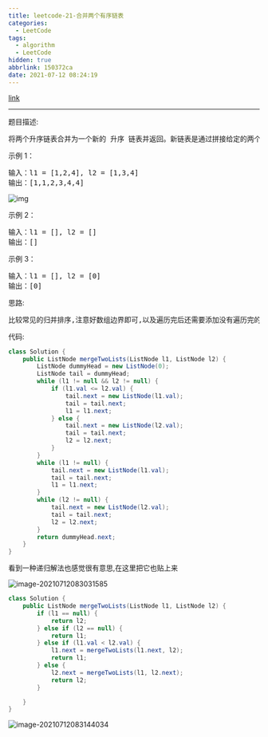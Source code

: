 ```yaml
---
title: leetcode-21-合并两个有序链表
categories:
  - LeetCode
tags:
  - algorithm
  - LeetCode
hidden: true
abbrlink: 150372ca
date: 2021-07-12 08:24:19
---
```


[link](https://leetcode-cn.com/problems/merge-two-sorted-lists/)

<hr/>

题目描述:

<pre>
将两个升序链表合并为一个新的 升序 链表并返回。新链表是通过拼接给定的两个链表的所有节点组成的。 
</pre>

示例 1：

<pre>
输入：l1 = [1,2,4], l2 = [1,3,4]
输出：[1,1,2,3,4,4]
</pre>

![img](https://gitee.com/cao_ziqiang/img/raw/master/20210712082532.jpeg)

示例 2：

<pre>
输入：l1 = [], l2 = []
输出：[]
</pre>

示例 3：

<pre>
输入：l1 = [], l2 = [0]
输出：[0]
</pre>

思路:

<pre>
比较常见的归并排序,注意好数组边界即可,以及遍历完后还需要添加没有遍历完的链表结点
</pre>

代码:

```java
class Solution {
    public ListNode mergeTwoLists(ListNode l1, ListNode l2) {
        ListNode dummyHead = new ListNode(0);
        ListNode tail = dummyHead;
        while (l1 != null && l2 != null) {
            if (l1.val <= l2.val) {
                tail.next = new ListNode(l1.val);
                tail = tail.next;
                l1 = l1.next;
            } else {
                tail.next = new ListNode(l2.val);
                tail = tail.next;
                l2 = l2.next;
            }
        }
        while (l1 != null) {
            tail.next = new ListNode(l1.val);
            tail = tail.next;
            l1 = l1.next;
        }
        while (l2 != null) {
            tail.next = new ListNode(l2.val);
            tail = tail.next;
            l2 = l2.next;
        }
        return dummyHead.next;
    }
}
```

看到一种递归解法也感觉很有意思,在这里把它也贴上来

![image-20210712083031585](https://gitee.com/cao_ziqiang/img/raw/master/20210712083031.png)

```java
class Solution {
    public ListNode mergeTwoLists(ListNode l1, ListNode l2) {
        if (l1 == null) {
            return l2;
        } else if (l2 == null) {
            return l1;
        } else if (l1.val < l2.val) {
            l1.next = mergeTwoLists(l1.next, l2);
            return l1;
        } else {
            l2.next = mergeTwoLists(l1, l2.next);
            return l2;
        }

    }
}
```

![image-20210712083144034](https://gitee.com/cao_ziqiang/img/raw/master/20210712083144.png)

